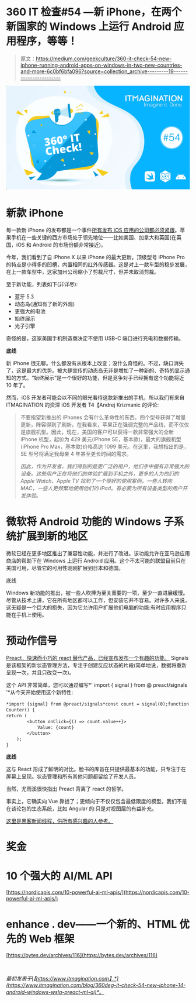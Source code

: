 # 360 IT 检查#54 —新 iPhone，在两个新国家的 Windows 上运行 Android 应用程序，等等！

> 原文：<https://medium.com/geekculture/360-it-check-54-new-iphone-running-android-apps-on-windows-in-two-new-countries-and-more-6c0bf6bfa096?source=collection_archive---------19----------------------->

![](img/3da23015554d7e14dc8501e775f3ced6.png)

# 新款 iPhone

每一款新 iPhone 的发布都是一个事件[所有发布 iOS 应用的公司都必须紧跟](https://www.itmagination.com/services/custom-software-development/mobile-application-development)。苹果手机在一些关键的西方市场处于领先地位——比如美国、加拿大和英国(在英国，iOS 和 Android 的市场份额非常接近)。

今年，我们看到了自 iPhone X 以来 iPhone 的最大更新。顶级型号 iPhone Pro 的特点是小得多的凹槽，内置相同的红外传感器。这是对上一款车型的稳步发展，在上一款车型中，这家加州公司缩小了剪裁尺寸，但并未取消剪裁。

至于新功能，列表如下(非详尽):

*   蓝牙 5.3
*   动态岛(通知有了新的外观)
*   更强大的电池
*   始终展示
*   光子引擎

奇怪的是，这家美国手机制造商决定不使用 USB-C 端口进行充电和数据传输。

**底线**

新 iPhone 很无聊。什么都没有从根本上改变；没什么奇怪的。不过，缺口消失了，这是最大的优势。被大肆宣传的动态岛无非是增加了一种新的、奇特的显示通知的方式。“始终展示”是一个很好的功能，但是竞争对手已经拥有这个功能将近 10 年了。

然而，iOS 开发者可能会以不同的眼光看待这款新推出的手机，所以我们有来自 ITMAGINATION 的资深 iOS 开发者 T4【Andrej Krizmanic 的评论:

> 不要指望新推出的 iPhones 会有什么革命性的东西。四个型号获得了增量更新，阵容得到了刷新。在我看来，苹果正在强调完整的产品线，而不仅仅是旗舰机型。因此，现在，美国的客户可以获得一款非常强大的全新 iPhone 机型，起价为 429 美元(iPhone SE，基本款)，最大的旗舰机型(iPhone Pro Max，基本款)价格高达 1099 美元。在这里，我想指出的是，SE 型号将满足我母亲 4 年甚至更长时间的需求。
> 
> *因此，作为开发者，我们得到的是更广泛的用户，他们手中握有非常强大的设备。这些用户正在将他们的体验扩展到手机之外，更多的人为他们的 Apple Watch、Apple TV 找到了一个很好的使用案例，一些人转向 MAC，一些人更频繁地使用他们的 iPad。有必要为所有设备类型的用户开发体验。*

# 微软将 Android 功能的 Windows 子系统扩展到新的地区

微软已经在更多地区推出了兼容性功能，并进行了改进。该功能允许在亚马逊应用商店的帮助下在 Windows 上运行 Android 应用。这个不太可能的联盟目前只在美国可用，尽管它的可用性刚刚扩展到日本和德国。

底线

Windows 新功能的推出，被一些人吹捧为至关重要的一项，至少一直进展缓慢。尽管从技术上讲，它在所有地区都可以工作，但安装它并不容易。对许多人来说，这无疑是一个巨大的损失，因为它允许用户扩展他们电脑的功能:有时应用程序只能在手机上使用。

# 预动作信号

[Preact，快速而小巧的 react 替代产品，已经宣布发布一个有趣的功能。](https://preactjs.com/blog/introducing-signals/) Signals 是该框架的新状态管理方法，专注于创建反应状态的片段(简单地说，数据将重新呈现一次，并且只改变一次)。

这个 API 非常简单，您可以通过编写*' import { signal } from @ preact/signals '*从今天开始使用这个新特性:

```
*import {signal} from @preact/signals*const count = signal(0);function Counter() { 
return (  
        <button onClick={() => count.value++}>
            Value: {count}
        </button>  
    ); 
}
```

**底线**

这与 React 形成了鲜明的对比。脸书的库旨在只提供最基本的功能，只专注于在屏幕上呈现。状态管理和所有其他问题都留给了开发人员。

当然，尤雨溪很快指出 Preact 背离了 react 的哲学。

事实上，它确实向 Vue 靠拢了；更倾向于不仅仅包含最低限度的模型。我们不是在谈论包的生态系统，比如 Angular 的:只是对视图层的有益补充。

[这里是黑客新闻线程，供所有感兴趣的人参考。](https://news.ycombinator.com/item?id=32743078)

# 奖金

# 10 个强大的 AI/ML API

[https://nordicapis.com/10-powerful-ai-ml-apis/](https://nordicapis.com/10-powerful-ai-ml-apis/)

# enhance . dev——一个新的、HTML 优先的 Web 框架

[https://bytes.dev/archives/116](https://bytes.dev/archives/116)

‍

*最初发表于*[*【https://www.itmagination.com】*](https://www.itmagination.com/blog/360deg-it-check-54-new-iphone-14-android-windows-wsla-preact-ml-ai)*。*